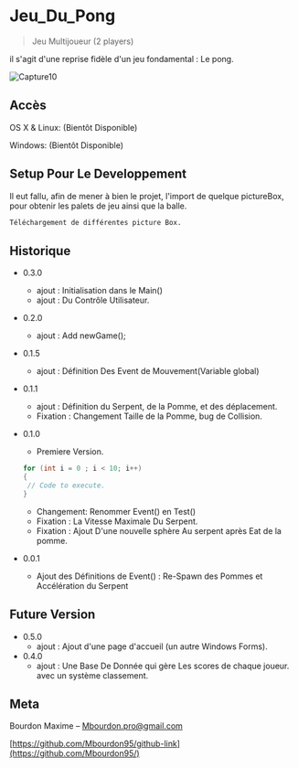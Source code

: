 # Jeu_Du_Pong
> Jeu Multijoueur (2 players)

il s'agit d'une reprise fidèle d'un jeu fondamental : Le pong.

![Capture10](https://user-images.githubusercontent.com/71081511/94153172-bc7e1200-fe7c-11ea-9596-d74071e97f64.PNG)

## Accès

OS X & Linux:
(Bientôt Disponible)

Windows:
(Bientôt Disponible)


## Setup Pour Le Developpement

Il eut fallu, afin de mener à bien le projet, l'import de quelque pictureBox, pour obtenir les palets de jeu ainsi que la balle.

```sh
Téléchargement de différentes picture Box.
```

## Historique

* 0.3.0
    * ajout : Initialisation dans le Main()
    * ajout : Du Contrôle Utilisateur.
* 0.2.0
    * ajout : Add newGame();
* 0.1.5
    * ajout : Définition Des Event de Mouvement(Variable global)
* 0.1.1
    * ajout : Définition du Serpent, de la Pomme, et des déplacement.
    * Fixation : Changement Taille de la Pomme, bug de Collision.
* 0.1.0
    * Premiere Version.
    
     ```csharp
    for (int i = 0 ; i < 10; i++)
    {
      // Code to execute.
    }
    ```
    
    * Changement: Renommer Event() en Test()
    * Fixation : La Vitesse Maximale Du Serpent.
    * Fixation : Ajout D'une nouvelle sphère Au serpent après Eat de la pomme. 
* 0.0.1
    * Ajout des Définitions de Event() : Re-Spawn des Pommes et Accélération du Serpent
## Future Version 

* 0.5.0
    * ajout : Ajout d'une page d'accueil (un autre Windows Forms).
* 0.4.0
    * ajout : Une Base De Donnée qui gère Les scores de chaque joueur.
    avec un système classement.

## Meta

Bourdon Maxime – Mbourdon.pro@gmail.com

[https://github.com/Mbourdon95/github-link](https://github.com/Mbourdon95/)
